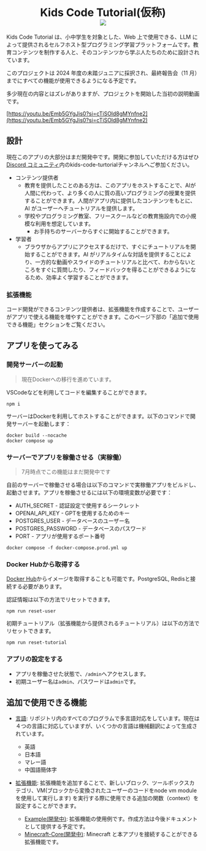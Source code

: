 <h1 align="center">
Kids Code Tutorial(仮称) <br /> <a href="https://github.com/google/blockly"><img src="https://tinyurl.com/built-on-blockly" /> </a>
</h1>

Kids Code Tutorial は、小中学生を対象とした、Web 上で使用できる、LLM によって提供されるセルフホスト型プログラミング学習プラットフォームです。教育コンテンツを制作する人と、そのコンテンツから学ぶ人たちのために設計されています。

このプロジェクトは 2024 年度の未踏ジュニアに採択され、最終報告会（11 月）までにすべての機能が使用できるようになる予定です。

多少現在の内容とはズレがありますが、プロジェクトを開始した当初の説明動画です。

[https://youtu.be/Emb5GYgJis0?si=cTiSOld8gMYnfne2](https://youtu.be/Emb5GYgJis0?si=cTiSOld8gMYnfne2)

## 設計

現在このアプリの大部分はまだ開発中です。開発に参加していただける方はぜひ[Discord コミュニティ](https://discord.gg/nAmPrUzVsN)内のkids-code-turtorialチャンネルへご参加ください。

- コンテンツ提供者
  - 教育を提供したことのある方は、このアプリをホストすることで、AIが人間に代わって、より多くの人に質の高いプログラミングの授業を提供することができます。人間がアプリ内に提供したコンテンツをもとに、AI がユーザーへチュートリアルを提供します。
  - 学校やプログラミング教室、フリースクールなどの教育施設内での小規模な利用を想定しています。
    - お手持ちのサーバーからすぐに開始することができます。
- 学習者
  - ブラウザからアプリにアクセスするだけで、すぐにチュートリアルを開始することができます。AI がリアルタイムな対話を提供することにより、一方的な動画やスライドのチュートリアルと比べて、わからないところをすぐに質問したり、フィードバックを得ることができるようになるため、効率よく学習することができます。

### 拡張機能
コード開発ができるコンテンツ提供者は、拡張機能を作成することで、ユーザーがアプリで使える機能を増やすことができます。このページ下部の「追加で使用できる機能」セクションをご覧ください。

## アプリを使ってみる

### 開発サーバーの起動

> 現在Dockerへの移行を進めています。

VSCodeなどを利用してコードを編集することができます。
```
npm i
```

サーバーはDockerを利用してホストすることができます。以下のコマンドで開発サーバーを起動します：
```
docker build --nocache
docker compose up
```

### サーバーでアプリを稼働させる（実稼働）

> 7月時点でこの機能はまだ開発中です

自前のサーバーで稼働させる場合は以下のコマンドで実稼働アプリをビルドし、起動させます。アプリを稼働させるには以下の環境変数が必要です：
 - AUTH_SECRET - 認証設定で使用するシークレット
 - OPENAI_API_KEY - GPTを使用するためのキー
 - POSTGRES_USER - データベースのユーザー名
 - POSTGRES_PASSWORD - データベースのパスワード
 - PORT - アプリが使用するポート番号

```
docker compose -f docker-compose.prod.yml up
```

### Docker Hubから取得する
[Docker Hub](https://hub.docker.com/r/soumame/code-tutorial-app)からイメージを取得することも可能です。PostgreSQL, Redisと接続する必要があります。


認証情報は以下の方法でリセットできます。
```
npm run reset-user
```

初期チュートリアル（拡張機能から提供されるチュートリアル）は以下の方法でリセットできます。
```
npm run reset-tutorial
```
### アプリの設定をする

- アプリを稼働させた状態で、`/admin`へアクセスします。
- 初期ユーザー名は`admin`、パスワードは`admin`です。

## 追加で使用できる機能

- [言語](src/i18n/): リポジトリ内のすべてのプログラムで多言語対応をしています。現在は４つの言語に対応していますが、いくつかの言語は機械翻訳によって生成されています。

  - 英語
  - 日本語
  - マレー語
  - 中国語簡体字

- [拡張機能](src/extensions/): 拡張機能を追加することで、新しいブロック、ツールボックスカテゴリ、VM(ブロックから変換されたユーザーのコードをnode vm moduleを使用して実行します) を実行する際に使用できる追加の関数（context）を設定することができます。
  - [Example(開発中)](src/extensions/Example/): 拡張機能の使用例です。作成方法は今後ドキュメントとして提供する予定です。
  - [Minecraft-Core(開発中)](src/extensions/Minecraft-Core/): Minecraft と本アプリを接続することができる拡張機能です。
